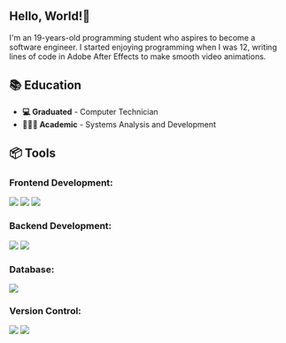 ## Hello, World!👋
I'm an 19-years-old programming student who aspires to become a software engineer. I started enjoying programming when I was 12, writing lines of code in Adobe After Effects to make smooth video animations.

## 📚 Education
- **💻 Graduated** - Computer Technician
- **👨🏻‍💻 Academic** - Systems Analysis and Development

## 📦 Tools
### **Frontend Development:** 
<img src="https://img.shields.io/badge/JavaScript-F7DF1E?style=for-the-badge&logo=JavaScript&logoColor=white"/> <img src="https://img.shields.io/badge/HTML5-E34F26?style=for-the-badge&logo=html5&logoColor=white"/> <img src="https://img.shields.io/badge/CSS3-1572B6?style=for-the-badge&logo=css3&logoColor=white"/> <br>

### **Backend Development:**
<img src="https://img.shields.io/badge/Java-ED8B00?style=for-the-badge&logo=openjdk&logoColor=white"/> <img src="https://img.shields.io/badge/C%23-239120?style=for-the-badge&logo=c-sharp&logoColor=white"/> <br>

### **Database:** 
<img src="https://img.shields.io/badge/MySQL-005C84?style=for-the-badge&logo=mysql&logoColor=white"/> <br>

### **Version Control:** 
<img src="https://img.shields.io/badge/GIT-E44C30?style=for-the-badge&logo=git&logoColor=white"/> <img src="https://img.shields.io/badge/GitHub-100000?style=for-the-badge&logo=github&logoColor=white"/> <br>
